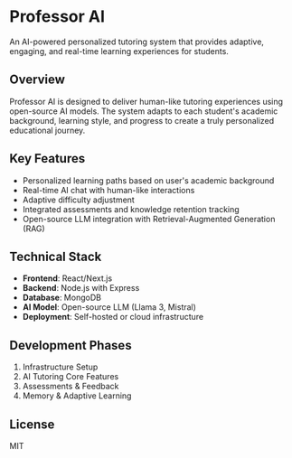 # Professor AI

An AI-powered personalized tutoring system that provides adaptive, engaging, and real-time learning experiences for students.

## Overview

Professor AI is designed to deliver human-like tutoring experiences using open-source AI models. The system adapts to each student's academic background, learning style, and progress to create a truly personalized educational journey.

## Key Features

- Personalized learning paths based on user's academic background
- Real-time AI chat with human-like interactions
- Adaptive difficulty adjustment
- Integrated assessments and knowledge retention tracking
- Open-source LLM integration with Retrieval-Augmented Generation (RAG)

## Technical Stack

- **Frontend**: React/Next.js
- **Backend**: Node.js with Express
- **Database**: MongoDB
- **AI Model**: Open-source LLM (Llama 3, Mistral)
- **Deployment**: Self-hosted or cloud infrastructure

## Development Phases

1. Infrastructure Setup
2. AI Tutoring Core Features
3. Assessments & Feedback
4. Memory & Adaptive Learning

## License

MIT
